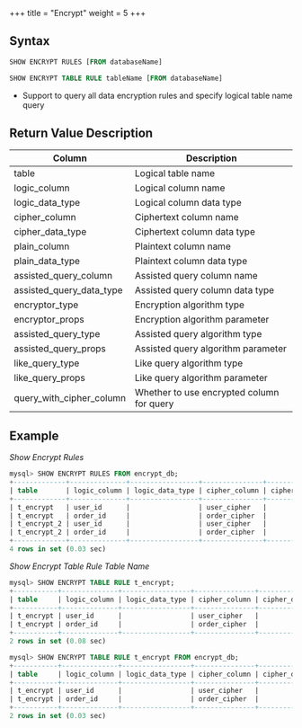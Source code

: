 +++
title = "Encrypt"
weight = 5
+++

## Syntax

```sql
SHOW ENCRYPT RULES [FROM databaseName]

SHOW ENCRYPT TABLE RULE tableName [FROM databaseName]
```
- Support to query all data encryption rules and specify logical table name query

## Return Value Description

| Column                    | Description                               |
| ------------------------- |-------------------------------------------|
| table                     | Logical table name                        |
| logic_column              | Logical column name                       |
| logic_data_type           | Logical column data type                  |
| cipher_column             | Ciphertext column name                    |
| cipher_data_type          | Ciphertext column data type               |
| plain_column              | Plaintext column name                     |
| plain_data_type           | Plaintext column data type                |
| assisted_query_column     | Assisted query column name                |
| assisted_query_data_type  | Assisted query column data type           |
| encryptor_type            | Encryption algorithm type                 |
| encryptor_props           | Encryption algorithm parameter            |
| assisted_query_type       | Assisted query algorithm type             |
| assisted_query_props      | Assisted query algorithm parameter        |
| like_query_type           | Like query algorithm type                 |
| like_query_props          | Like query algorithm parameter            |
| query_with_cipher_column  | Whether to use encrypted column for query |

## Example

*Show Encrypt Rules*
```sql
mysql> SHOW ENCRYPT RULES FROM encrypt_db;
+-------------+--------------+-----------------+---------------+------------------+--------------+-----------------+-----------------------+--------------------------+----------------+-------------------------+---------------------+----------------------+------------------+------------------+--------------------------+
| table       | logic_column | logic_data_type | cipher_column | cipher_data_type | plain_column | plain_data_type | assisted_query_column | assisted_query_data_type | encryptor_type | encryptor_props         | assisted_query_type | assisted_query_props | like_query_type  | like_query_props | query_with_cipher_column |
+-------------+--------------+-----------------+---------------+------------------+--------------+-----------------+-----------------------+--------------------------+----------------+-------------------------+---------------------+----------------------+------------------+------------------+--------------------------+
| t_encrypt   | user_id      |                 | user_cipher   |                  | user_plain   |                 | user_assisted         |                          | AES            | aes-key-value=123456abc | MD5                 |                      | CHAR_DIGEST_LIKE |                  | true                     |
| t_encrypt   | order_id     |                 | order_cipher  |                  |              |                 |                       |                          | MD5            |                         |                     |                      |                  |                  | true                     |
| t_encrypt_2 | user_id      |                 | user_cipher   |                  | user_plain   |                 |                       |                          | AES            | aes-key-value=123456abc |                     |                      |                  |                  | false                    |
| t_encrypt_2 | order_id     |                 | order_cipher  |                  |              |                 |                       |                          | MD5            |                         |                     |                      |                  |                  | false                    |
+-------------+--------------+-----------------+---------------+------------------+--------------+-----------------+-----------------------+--------------------------+----------------+-------------------------+---------------------+----------------------+------------------+------------------+--------------------------+
4 rows in set (0.03 sec)
```

*Show Encrypt Table Rule Table Name*
```sql
mysql> SHOW ENCRYPT TABLE RULE t_encrypt;
+-----------+--------------+-----------------+---------------+------------------+--------------+-----------------+-----------------------+--------------------------+----------------+-------------------------+---------------------+----------------------+------------------+------------------+--------------------------+
| table     | logic_column | logic_data_type | cipher_column | cipher_data_type | plain_column | plain_data_type | assisted_query_column | assisted_query_data_type | encryptor_type | encryptor_props         | assisted_query_type | assisted_query_props | like_query_type  | like_query_props | query_with_cipher_column |
+-----------+--------------+-----------------+---------------+------------------+--------------+-----------------+-----------------------+--------------------------+----------------+-------------------------+---------------------+----------------------+------------------+------------------+--------------------------+
| t_encrypt | user_id      |                 | user_cipher   |                  | user_plain   |                 | user_assisted         |                          | AES            | aes-key-value=123456abc | MD5                 |                      | CHAR_DIGEST_LIKE |                  | true                     |
| t_encrypt | order_id     |                 | order_cipher  |                  |              |                 |                       |                          | MD5            |                         |                     |                      |                  |                  | true                     |
+-----------+--------------+-----------------+---------------+------------------+--------------+-----------------+-----------------------+--------------------------+----------------+-------------------------+---------------------+----------------------+------------------+------------------+--------------------------+
2 rows in set (0.08 sec)

mysql> SHOW ENCRYPT TABLE RULE t_encrypt FROM encrypt_db;
+-----------+--------------+-----------------+---------------+------------------+--------------+-----------------+-----------------------+--------------------------+----------------+-------------------------+---------------------+----------------------+------------------+------------------+--------------------------+
| table     | logic_column | logic_data_type | cipher_column | cipher_data_type | plain_column | plain_data_type | assisted_query_column | assisted_query_data_type | encryptor_type | encryptor_props         | assisted_query_type | assisted_query_props | like_query_type  | like_query_props | query_with_cipher_column |
+-----------+--------------+-----------------+---------------+------------------+--------------+-----------------+-----------------------+--------------------------+----------------+-------------------------+---------------------+----------------------+------------------+------------------+--------------------------+
| t_encrypt | user_id      |                 | user_cipher   |                  | user_plain   |                 | user_assisted         |                          | AES            | aes-key-value=123456abc | MD5                 |                      | CHAR_DIGEST_LIKE |                  | true                     |
| t_encrypt | order_id     |                 | order_cipher  |                  |              |                 |                       |                          | MD5            |                         |                     |                      |                  |                  | true                     |
+-----------+--------------+-----------------+---------------+------------------+--------------+-----------------+-----------------------+--------------------------+----------------+-------------------------+---------------------+----------------------+------------------+------------------+--------------------------+
2 rows in set (0.03 sec)
```
